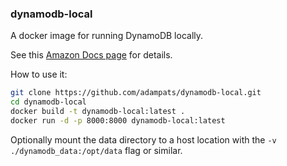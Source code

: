 ### dynamodb-local

A docker image for running DynamoDB locally.

See this [Amazon Docs page](http://docs.aws.amazon.com/amazondynamodb/latest/developerguide/Tools.DynamoDBLocal.html) for details.

How to use it:
```bash
git clone https://github.com/adampats/dynamodb-local.git
cd dynamodb-local
docker build -t dynamodb-local:latest .
docker run -d -p 8000:8000 dynamodb-local:latest
```

Optionally mount the data directory to a host location with the `-v ./dynamodb_data:/opt/data` flag or similar.
